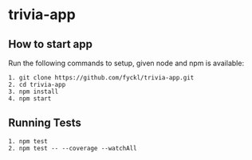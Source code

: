 # trivia-app
## How to start app
Run the following commands to setup, given node and npm is available:

    1. git clone https://github.com/fyckl/trivia-app.git
    2. cd trivia-app
    3. npm install
    4. npm start 

## Running Tests

    1. npm test 
    2. npm test -- --coverage --watchAll 

